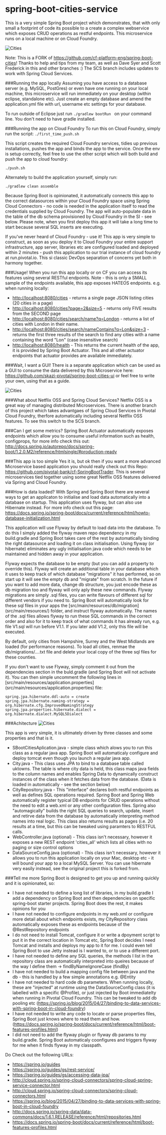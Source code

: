 # spring-boot-cities-service
This is a very simple Spring Boot project which demonstrates, that with only small a footprint of code its possible to a create a complex webservice which exposes CRUD operations as restful endpoints. This microservice runs on a local machine or on Cloud Foundry. 

![Cities](/docs/Arch.png)

Note: This is a FORK of https://github.com/cf-platform-eng/spring-boot-cities! Thanks to help and tips from my team, as well as Dave Syer and Scott Frederick in this and other branches :) The SCS branch includes updates to work with Spring Cloud Services.

###Running the app locally
Assuming you have access to a database server (e.g. MySQL, PostGres) or even have one running on your local machine, this microservice will run immediately on your desktop (within eclipse, standalone etc). Just create an empty database and amend the application.yml file with url, username etc settings for your database. 

To run outside of Eclipse just run 
```./gradlew bootRun ```
on your command line. You don't need to have gradle installed.

###Running the app on Cloud Foundry
To run this on Cloud Foundry, simply run the script:
```./first_time_push.sh ```

This script creates the required Cloud Foundry services, tidies up previous installations, pushes the app and binds the app to the service. Once the env is setup correctly, feel free to use the other script which will both build and push the app to cloud foundry:

```./push.sh ```

Alternately to build the application yourself, simply run:

``` ./gradlew clean assemble ```

Because Spring Boot is opinionated, it automatically connects this app to the correct datasources within your Cloud Foundry space using Spring Cloud Connectors - no code is needed in the application itself to read the credentials supplied by Cloud Foundry. The app will auto-populate data in the table of the db schema provisioned by Cloud Foundry in the SI - see below. Please note, when you first deploy this app it will take a long time to start because several SQL inserts are executing.

If you've never heard of Cloud Foundry - use it! This app is very simple to construct, as soon as you deploy it to Cloud Foundry your entire support infrastructure, app server, libraries etc are configured loaded and deployed within 2 minutes - push this application to our trial instance of cloud foundry at run.pivotal.io. This si classic DevOps separation of concerns yet both in harmony together.

###Usage!
When you run this app locally or on CF you can access its features using several RESTful endpoints. Note - this is only a SMALL sample of the endpoints available, this app exposes HATEOS endpoints. e.g. when running locally:
* <a href="http://localhost:8080/cities" target="_blank">http://localhost:8080/cities</a> - returns a single page JSON listing cities (20 cities in a page)
* <a href="http://localhost:8080/cities?page=2&size=5" target="_blank">http://localhost:8080/cities?page=2&size=5</a> - returns only FIVE results from the SECOND page
* <a href="http://localhost:8080/cities/search/name?q=London" target="_blank">http://localhost:8080/cities/search/name?q=London</a> - returns a list of cities with London in their name.
* <a href="http://localhost:8080/cities/search/nameContains?q=Lon&size=3" target="_blank">http://localhost:8080/cities/search/nameContains?q=Lon&size=3</a> - returns the first three results of the search to find any cities with a name containing the word "Lon" (case insensitive search)
* <a href="http://localhost:8080/health" target="_blank">http://localhost:8080/health</a> - This returns the current health of the app, it is provided by Spring Boot Actuator. This and all other actuator endpoints that actuator provides are available immediately.

###Wait, I want a GUI!
There is a separate application which can be used as a GUI to consume the data delivered by this Microservice here: https://github.com/skazi-pivotal/spring-boot-cities-ui or feel free to write your own, using that as a guide.

![Cities](/docs/Cities-ui.png)

###What about Netflix OSS and Spring Cloud Services?
Netflix OSS is a great way of managing distributed Microservices. There is another branch of this project which takes advantgaes of Spring Cloud Services in Pivotal Cloud Foundry, therfore automatically including several Netflix OSS features. To see this switch to the SCS branch.

###Can I get some metrics?
Spring Boot Actuator automatically exposes endpoints which allow you to consume useful information such as health, configprops, for more info check this out: http://docs.spring.io/autorepo/docs/spring-boot/1.2.0.M2/reference/htmlsingle/#production-ready

###This app is too simple
Yes it is, but ok then if you want a more advanced Microservice based application you should really check out this Repo: https://github.com/pivotal-bank/cf-SpringBootTrader. This is several microservices tied together using some great Netflix OSS features delivered via Spring and Cloud Foundry.

###How is data loaded?
With Spring and Spring Boot there are several ways to get an applicaton to initialise and load data automatically into a database on startup. This application uses flyway, but can also use Hibernate instead. For more info check out this page: https://docs.spring.io/spring-boot/docs/current/reference/html/howto-database-initialization.html

This application will use Flyway by default to load data into the database. To do this I simply added the flyway maven repo dependency in my build.gradle and Spring Boot takes care of the rest by automatically binding the right datasource and loading it on class initialisation. Using flyway (or hibernate) eliminates any ugly initialisation java code which needs to be maintained and hidden away in your application.

Flyway expects the database to be empty (but you can add a property to override this). Flyway will create an additional table in your database which it uses to keep track of which database "migrations" it has performed, so on start up it will see the empty db and "migrate" from scratch. In the future if you want to add more data, change db structure, you just encode these as db migration too and flyway will only aply these new commands. Flyway migrations are simply .sql files, you can write flavours of different sql for different vendors if you need to. Spring Boot will automatically look for these sql files in your apps the [src/main/resources/db/migration] (src/main/resources/) folder, and instruct flyway automatically. The names of the .sql files allows flyway to run these SQL commands in the correct order and also for it to keep track of what commands it has already run, e.g. file V1.sql will run before V1.1. If you later add V1.2, only this file will be executed.

By default, only cities from Hampshire, Surrey and the West Midlands are loaded (for performance reasons). To load all cities, renmae the db/migrations/....txt file and delete your local copy of the three sql files for  these counties.

If you don't want to use Flyway, simply comment it out from the dependencies section in the buld.gradle (and Spring Boot will not activate it). You can then simple uncomment the following lines in [src/main/resources/application.properties] (src/main/resources/application.properties) file:

```
spring.jpa.hibernate.ddl-auto = create
spring.jpa.hibernate.naming-strategy = org.hibernate.cfg.ImprovedNamingStrategy
spring.jpa.properties.hibernate.dialect = org.hibernate.dialect.MySQL5Dialect
```

###Achitecture
![Cities](/docs/Classes.png)

This app is very simple, it is ultimately driven by three classes and some properties and that is it.
* SBootCitiesAplication.java - simple class which alows you to run this class as a regular java app. Spring Boot will automaticaly configure and deploy tomcat even though you launch a regular java app. 
* City.java - This class uses JPA to bind to a database table called uktowns. The table is where city data is held, this class maps java fields to the column names and enables Spring Data to dynamically construct instances of the class when it fetches data from the database. (Data is loaded in automatically - see the section below)
* CityRepository.java - This "interface" declares both restful endpoints as well as defines SQL operations required. Spring Boot and Spring Web automatically register typical DB endpoints for CRUD operations without the need to edit a web.xml or any other configuration files. Spring also "automagically" builds the right SQL queries to search, update, insert and retirve data from the database by automatically interpreting method names into real logic. This class also returns results as pages (i.e. 20 results at a time, but this can be tweaked using paramters to RESTFUL calls.
* WebController.java (optional) - This class isn't necessary, however it exposes a new REST endpoint 'cities_all' which lists all cities with no paging or size control options
* DataSourceConfig.java (optional) - This class isn't necessary, however it allows you to run this application locally on your Mac, desktop etc - it will bound your app to a local MySQL Server. You can use hibernate very easily instead, see the original project this is forked from.

###Tell me more
Spring Boot is designed to get you up and running quickly and it is opinionated, so:

* I have not needed to define a long list of libraries, in my build.gradle I add a dependency on Spring Boot and then dependencies on specific spring-boot starter projects. Spring Boot does the rest, it makes opinions for you
* I have not needed to configure endpoints in my web.xml or configure more detail about which endpoints exists, my CityRepository class automatically exposes these as endpoints because of the @RestRepository endpoints
* I do not need to install Tomcat,  configure it or write a dpoyment script to put it in the correct location in Tomcat etc, Spring Boot decides I need Tomcat and installs and deploys my app to it for me. I could even tell Spring Boot to use Jetty instead is I wanted to, or to use a different port.
* I have not needed to define any SQL queries, the methods I list in the repository class are automatically interpreted into queires because of the way I define them -> findByNameIgnoreCase (findBy<field in my entityy><type of find>)
* I have not needed to build a mapping config file between java and the db - this is handled by a few simple annotations e.g. @Entity
* I have not needed to hard code db parameters. When running locally, these are "injected" at runtime using the DataSourceConfig class (it is labelled with a specific @Profile), or just injected by Boot immediatelty when running in Pivotal Cloud Foundry. This can be tweaked to add db pooling etc (https://spring.io/blog/2015/04/27/binding-to-data-services-with-spring-boot-in-cloud-foundry)
* I have not needed to write any code to locate or parse properties files, Spring Boot just knows where to read them and how. (https://docs.spring.io/spring-boot/docs/current/reference/html/boot-features-profiles.html)
* I did not need to add the flyway plugin or flyway db params to my build.gradle. Spring Boot automaticaly coonfigures and triggers flyway for me when it finds flyway in my classpath.

Do Check out the following URLs:
* https://spring.io/guides
* https://spring.io/guides/gs/rest-service/
* https://spring.io/guides/gs/accessing-data-jpa/
* http://cloud.spring.io/spring-cloud-connectors/spring-cloud-spring-service-connector.html
* http://cloud.spring.io/spring-cloud-connectors/spring-cloud-connectors.html
* https://spring.io/blog/2015/04/27/binding-to-data-services-with-spring-boot-in-cloud-foundry
* http://docs.spring.io/spring-data/data-commons/docs/1.6.1.RELEASE/reference/html/repositories.html
* https://docs.spring.io/spring-boot/docs/current/reference/html/boot-features-profiles.html

